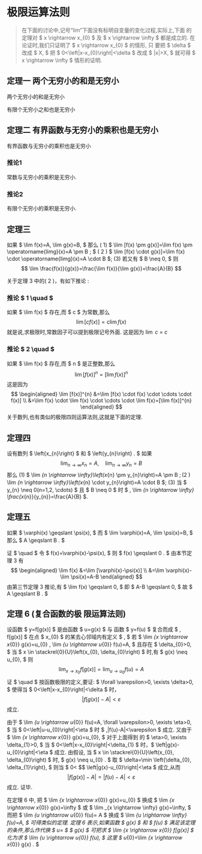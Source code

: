 # 极限运算法则

> 在下面的讨论中,记号“lim”下面没有标明自变量的变化过程,实际上,下面 的定理对 $ x \rightarrow x_{0} $ 及 $ x \rightarrow \infty $ 都是成立的. 在论证时,我们只证明了 $ x \rightarrow x_{0} $ 的情形, 只 要把 $ \delta $ 改成 $ X, $ 把 $ 0<\left|x-x_{0}\right|<\delta $ 改成 $ |x|>X, $ 就可得 $ x \rightarrow \infty $ 情形的证明.
>

## 定理一 两个无穷小的和是无穷小

两个无穷小的和是无穷小

有限个无穷小之和也是无穷小

## 定理二 有界函数与无穷小的乘积也是无穷小

有界函数与无穷小的乘积也是无穷小

### 推论1
常数与无穷小的乘积是无穷小.
### 推论2
有限个无穷小的乘积是无穷小.

## 定理三

如果 $ \lim f(x)=A, \lim g(x)=B, $ 那么
( 1) $ \lim [f(x) \pm g(x)]=\lim f(x) \pm \operatorname{limg}(x)=A \pm B ; $
( 2 ) $ \lim [f(x) \cdot g(x)]=\lim f(x) \cdot \operatorname{limg}(x)=A \cdot B $;
(3) 若又有 $ B \neq 0, $ 则
$$
\lim \frac{f(x)}{g(x)}=\frac{\lim f(x)}{\lim g(x)}=\frac{A}{B}
$$

关于定理 3 中的( 2 )，有如下推论 :

### 推论 $ 1 \quad $

如果 $ \lim f(x) $ 存在,而 $ c $ 为常数,那么
$$
\lim [c f(x)]=\operatorname{clim} f(x)
$$
就是说,求极限时,常数因子可以提到极限记号外面. 这是因为 $\lim\text{ }c\ =\ c$

### 推论 $ 2 \quad $

如果 $ \lim f(x) $ 存在,而 $ n $ 是正整数,那么
$$
\lim [f(x)]^{n}=[\lim f(x)]^{n}
$$
这是因为
$$
\begin{aligned}
\lim [f(x)]^{n} &=\lim [f(x) \cdot f(x) \cdot \cdots \cdot f(x)] \\
&=\lim f(x) \cdot \lim f(x) \cdot \cdots \cdot \lim f(x)=[\lim f(x)]^{n}
\end{aligned}
$$
关于数列,也有类似的极限四则运算法则,这就是下面的定理.

## 定理四

设有数列 $ \left\{x_{n}\right\} $ 和 $ \left\{y_{n}\right\} . $ 如果
$$
\lim _{n \rightarrow \infty} x_{n}=A, \quad \lim _{n \rightarrow \infty} y_{n}=B
$$
那么
(1) $ \lim _{n \rightarrow \infty}\left(x_{n} \pm y_{n}\right)=A \pm B $;
(2$ ) \lim _{n \rightarrow \infty}\left(x_{n} \cdot y_{n}\right)=A \cdot B $;
(3) 当 $ y_{n} \neq 0(n=1,2, \cdots) $ 且 $ B \neq 0 $ 时 $ , \lim _{n \rightarrow \infty} \frac{x_{n}}{y_{n}}=\frac{A}{B} $.

## 定理五

如果 $  \varphi(x) \geqslant \psi(x), $ 而 $ \lim \varphi(x)=A, \lim \psi(x)=B, $ 那么 $ A \geqslant B . $

证 $ \quad $ 令 $ f(x)=\varphi(x)-\psi(x), $ 则 $ f(x) \geqslant 0 . $ 由本节定理 3 有
$$
\begin{aligned}
\lim f(x) &=\lim [\varphi(x)-\psi(x)] \\
&=\lim \varphi(x)-\lim \psi(x)=A-B
\end{aligned}
$$
由第三节定理 3 推论,有 $ \lim f(x) \geqslant 0, $ 即 $ A-B \geqslant 0, $ 故 $ A \geqslant B . $

## 定理 6 (复合函数的极 限运算法则)

设函数 $ y=f[g(x)] $ 是由函数 $ u=g(x) $ 与 函数 $ y=f(u) $ 复合而成 $ , f[g(x)] $ 在点 $ x_{0} $ 的某去心邻域内有定义 $ , $ 若 $ \lim _{x \rightarrow x_{0}} g(x)=u_{0} $,$ \lim _{u \rightarrow u_{0}} f(u)=A, $ 且存在 $ \delta_{0}>0, $ 当 $ x \in \stackrel{0}{U}\left(x_{0}, \delta_{0}\right) $ 时,有 $ g(x) \neq u_{0}, $ 则
$$
\lim _{x \rightarrow x_{0}} f[g(x)]=\lim _{u \rightarrow u_{0}} f(u)=A
$$
证 $ \quad $ 按函数极限的定义,要证: $ \forall \varepsilon>0, \exists \delta>0, $ 使得当 $ 0<\left|x-x_{0}\right|<\delta $ 时，
$$
|f[g(x)]-A|<\varepsilon
$$
成立. 

由于 $ \lim _{u \rightarrow u_{0}} f(u)=A, \forall \varepsilon>0, \exists \eta>0, $ 当 $ 0<\left|u-u_{0}\right|<\eta $ 时 $ ,|f(u)-A|<\varepsilon $ 成立.
又由于 $ \lim _{x \rightarrow x_{0}} g(x)=u_{0}, $ 对于上面得到 的 $ \eta>0, \exists \delta_{1}>0, $ 当 $ 0<\left|x-x_{0}\right|<\delta_{1} $ 时，$ \left|g(x)-u_{0}\right|<\eta $ 成立.
由假设, 当 $ x \in \stackrel{0}{U}\left(x_{0}, \delta_{0}\right) $ 时, $ g(x) \neq u_{0} . $ 取 $ \delta=\min \left\{\delta_{0}, \delta_{1}\right\}, $ 则当 $ 0< $$ \left|g(x)-u_{0}\right|<\eta $ 成立,从而
$$
|f[g(x)]-A|=|f(u)-A|<\varepsilon
$$
成立. 证毕. 

在定理 6 中, 把 $ \lim _{x \rightarrow x_{0}} g(x)=u_{0} $ 换成 $ \lim _{x \rightarrow x_{0}} g(x)=\infty $ 或 $ \lim _{x \rightarrow \infty} g(x)=\infty, $ 而把 $ \lim _{u \rightarrow u_{0}} f(u)=  A $ 换成 $ \lim _{u \rightarrow \infty} f(u)=A, $ 可得类似的定理.
定理 6 表示,如果函数 $ g(x) $ 和 $ f(u) $ 满足该定理的条件,那么作代换 $ u= $ $ g(x) $ 可把求 $ \lim _{x \rightarrow x_{0}} f[g(x)] $ 化为求 $ \lim _{u \rightarrow u_{0}} f(u), $ 这里 $ u_{0}=\lim _{x \rightarrow x_{0}} g(x) . $